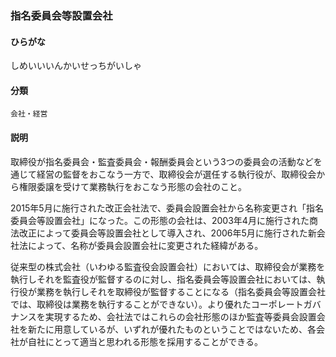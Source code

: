 <div style="display:none;">

## [あ行](securities-terms?id=あ行)
## [か行](securities-terms?id=か行)
## [さ行](securities-terms?id=さ行)

</div>

### 指名委員会等設置会社

#### ひらがな

しめいいいんかいせっちがいしゃ

#### 分類

`会社・経営`

#### 説明

取締役が指名委員会・監査委員会・報酬委員会という3つの委員会の活動などを通じて経営の監督をおこなう一方で、取締役会が選任する執行役が、取締役会から権限委譲を受けて業務執行をおこなう形態の会社のこと。
 
2015年5月に施行された改正会社法で、委員会設置会社から名称変更され「指名委員会等設置会社」になった。この形態の会社は、2003年4月に施行された商法改正によって委員会等設置会社として導入され、2006年5月に施行された新会社法によって、名称が委員会設置会社に変更された経緯がある。
 
従来型の株式会社（いわゆる監査役会設置会社）においては、取締役会が業務を執行しそれを監査役が監督するのに対し、指名委員会等設置会社においては、執行役が業務を執行しそれを取締役が監督することになる（指名委員会等設置会社では、取締役は業務を執行することができない）。より優れたコーポレートガバナンスを実現するため、会社法ではこれらの会社形態のほか監査等委員会設置会社を新たに用意しているが、いずれが優れたものということではないため、各会社が自社にとって適当と思われる形態を採用することができる。

<div style="display:none;">

## [た行](securities-terms?id=た行)
## [な行](securities-terms?id=な行)
## [は行](securities-terms?id=は行)
## [ま行](securities-terms?id=ま行)
## [や行](securities-terms?id=や行)
## [ら行](securities-terms?id=ら行)
## [わ行](securities-terms?id=わ行)
## [英数字・記号](securities-terms?id=英数字・記号)

</div>

